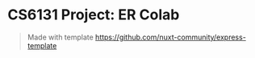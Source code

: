 # CS6131 Project: ER Colab

> Made with template https://github.com/nuxt-community/express-template
